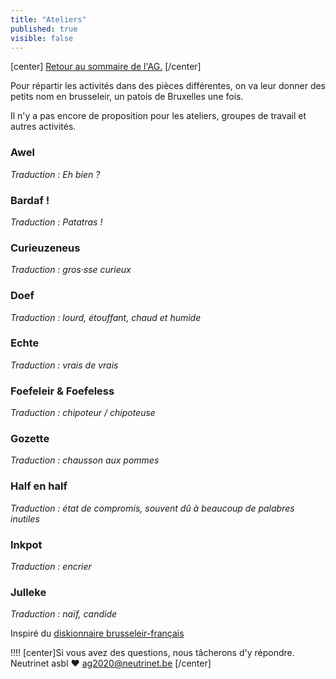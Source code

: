 ```yaml
---
title: "Ateliers"
published: true
visible: false
---
```

[center]
[Retour au sommaire de l'AG.](/ag2020?classes=btn,btn-primary) 
[/center]

Pour répartir les activités dans des pièces différentes, on va leur donner des petits nom en brusseleir, un patois de Bruxelles une fois.

Il n'y a pas encore de proposition pour les ateliers, groupes de travail et autres activités.

### Awel 
*Traduction : Eh bien ?*

### Bardaf ! 
*Traduction : Patatras !*

### Curieuzeneus 
*Traduction : gros·sse curieux*

### Doef 
*Traduction : lourd, étouffant, chaud et humide*

### Echte 
*Traduction : vrais de vrais*

### Foefeleir & Foefeless 
*Traduction : chipoteur / chipoteuse*

### Gozette 
*Traduction : chausson aux pommes*

### Half en half 
*Traduction : état de compromis, souvent dû à beaucoup de palabres inutiles*

### Inkpot 
*Traduction : encrier*

### Julleke 
*Traduction : naïf, candide*


Inspiré du [diskionnaire brusseleir-français](https://www.humoeurs-bruxelloises-brussels-zwanze.com/diskionnaire-brusseleir-francais.html)

!!!! [center]Si vous avez des questions, nous tâcherons d'y répondre.</br>Neutrinet asbl ♥ <a href="mailto:ag2020@neutrinet.be?subject=[AGFFDN2020] Le lieu et son accessibilité&body=Étant passé par la page décrivant le lieu, j'ai l'une ou l'autre question remarque ou commentaire.%0D%0A%0D%0A%0D%0A">ag2020@neutrinet.be</a> [/center]